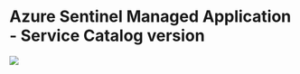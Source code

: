 # Azure Sentinel Managed Application - Service Catalog version

<a href="https://portal.azure.com/#create/Microsoft.Template/uri/https%3A%2F%2Fgithub.com%2Fjaviersoriano%2FsentinelManagedApp%2Fblob%2Fmaster%2FService%2520Catalog%2FcreateAMADefinition.json" target="_blank">
    <img src="https://aka.ms/deploytoazurebutton""/>
</a>